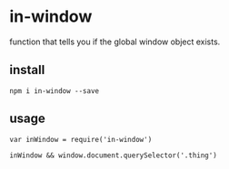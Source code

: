 in-window
==========

function that tells you if the global window object exists.

install
--------

`npm i in-window --save`

usage
-----

```
var inWindow = require('in-window')

inWindow && window.document.querySelector('.thing')
```
